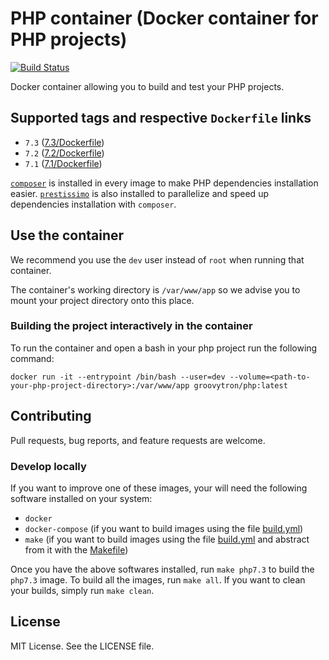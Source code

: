 # PHP container (Docker container for PHP projects)

[![Build Status](https://travis-ci.org/groovytron/php-container.svg?branch=master)](https://travis-ci.org/groovytron/php-container)

Docker container allowing you to build and test your PHP projects.

## Supported tags and respective `Dockerfile` links

- `7.3` ([7.3/Dockerfile](https://github.com/groovytron/php-container/blob/d419b246aab2150a9f34af5a03fc7ddd1adea5d7/7.3/Dockerfile))
- `7.2` ([7.2/Dockerfile](https://github.com/groovytron/php-container/blob/d419b246aab2150a9f34af5a03fc7ddd1adea5d7/7.2/Dockerfile))
- `7.1` ([7.1/Dockerfile](https://github.com/groovytron/php-container/blob/d419b246aab2150a9f34af5a03fc7ddd1adea5d7/7.1/Dockerfile))

[`composer`](https://getcomposer.org) is installed in every image to make PHP dependencies installation easier.
[`prestissimo`](https://github.com/hirak/prestissimo) is also installed to parallelize and speed up dependencies installation with `composer`.

## Use the container

We recommend you use the `dev` user instead of `root` when running that container.

The container's working directory is `/var/www/app` so we advise you to mount your project directory onto this place.

### Building the project interactively in the container

To run the container and open a bash in your php project run the following command:

`docker run -it --entrypoint /bin/bash --user=dev --volume=<path-to-your-php-project-directory>:/var/www/app groovytron/php:latest`

## Contributing

Pull requests, bug reports, and feature requests are welcome.

### Develop locally

If you want to improve one of these images, your will need the following software installed on your system:

- `docker`
- `docker-compose` (if you want to build images using the file [build.yml](https://github.com/groovytron/php-container/blob/d419b246aab2150a9f34af5a03fc7ddd1adea5d7/build.yml))
- `make` (if you want to build images using the file [build.yml](https://github.com/groovytron/php-container/blob/d419b246aab2150a9f34af5a03fc7ddd1adea5d7/build.yml) and abstract from it with the [Makefile](https://github.com/groovytron/php-container/blob/d419b246aab2150a9f34af5a03fc7ddd1adea5d7/Makefile))

Once you have the above softwares installed, run `make php7.3` to build the `php7.3` image.
To build all the images, run `make all`.
If you want to clean your builds, simply run `make clean`.

## License

MIT License. See the LICENSE file.
